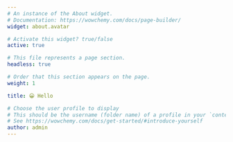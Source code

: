 ```yaml
---
# An instance of the About widget.
# Documentation: https://wowchemy.com/docs/page-builder/
widget: about.avatar

# Activate this widget? true/false
active: true

# This file represents a page section.
headless: true

# Order that this section appears on the page.
weight: 1

title: 😀 Hello

# Choose the user profile to display
# This should be the username (folder name) of a profile in your `content/authors/` folder.
# See https://wowchemy.com/docs/get-started/#introduce-yourself
author: admin
---
```


